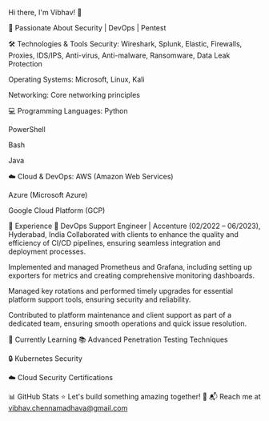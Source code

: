 Hi there, I'm Vibhav! 👋

🚀 Passionate About Security | DevOps | Pentest

🛠️ Technologies & Tools
Security: Wireshark, Splunk, Elastic, Firewalls, Proxies, IDS/IPS, Anti-virus, Anti-malware, Ransomware, Data Leak Protection

Operating Systems: Microsoft, Linux, Kali

Networking: Core networking principles

💻 Programming Languages:
Python

PowerShell

Bash

Java

☁️ Cloud & DevOps:
AWS (Amazon Web Services)

Azure (Microsoft Azure)

Google Cloud Platform (GCP)

💼 Experience
🔹 DevOps Support Engineer | Accenture (02/2022 – 06/2023), Hyderabad, India
Collaborated with clients to enhance the quality and efficiency of CI/CD pipelines, ensuring seamless integration and deployment processes.

Implemented and managed Prometheus and Grafana, including setting up exporters for metrics and creating comprehensive monitoring dashboards.

Managed key rotations and performed timely upgrades for essential platform support tools, ensuring security and reliability.

Contributed to platform maintenance and client support as part of a dedicated team, ensuring smooth operations and quick issue resolution.

📖 Currently Learning
📚 Advanced Penetration Testing Techniques

🔒 Kubernetes Security

☁️ Cloud Security Certifications

📊 GitHub Stats
⭐️ Let's build something amazing together! 🚀
📬 Reach me at vibhav.chennamadhava@gmail.com
